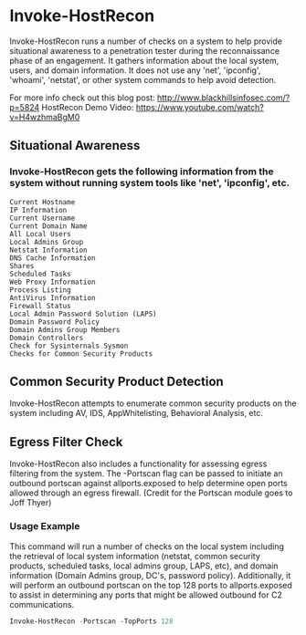 # Invoke-HostRecon
Invoke-HostRecon runs a number of checks on a system to help provide situational awareness to a penetration tester during the reconnaissance phase of an engagement. It gathers information about the local system, users, and domain information. It does not use any 'net', 'ipconfig', 'whoami', 'netstat', or other system commands to help avoid detection. 

For more info check out this blog post: http://www.blackhillsinfosec.com/?p=5824
HostRecon Demo Video: https://www.youtube.com/watch?v=H4wzhmaBgM0

## Situational Awareness
### Invoke-HostRecon gets the following information from the system without running system tools like 'net', 'ipconfig', etc.
```
Current Hostname
IP Information
Current Username
Current Domain Name
All Local Users
Local Admins Group
Netstat Information
DNS Cache Information
Shares
Scheduled Tasks
Web Proxy Information
Process Listing
AntiVirus Information
Firewall Status
Local Admin Password Solution (LAPS)
Domain Password Policy
Domain Admins Group Members
Domain Controllers
Check for Sysinternals Sysmon
Checks for Common Security Products
```
## Common Security Product Detection
Invoke-HostRecon attempts to enumerate common security products on the system including AV, IDS, AppWhitelisting, Behavioral Analysis, etc.

## Egress Filter Check
Invoke-HostRecon also includes a functionality for assessing egress filtering from the system. The -Portscan flag can be passed to initiate an outbound portscan against allports.exposed to help determine open ports allowed through an egress firewall. (Credit for the Portscan module goes to Joff Thyer)

### Usage Example
This command will run a number of checks on the local system including the retrieval of local system information (netstat, common security products, scheduled tasks, local admins group, LAPS, etc), and domain information (Domain Admins group, DC's, password policy). Additionally, it will perform an outbound portscan on the top 128 ports to allports.exposed to assist in determining any ports that might be allowed outbound for C2 communications.
``` PowerShell
Invoke-HostRecon -Portscan -TopPorts 128
```
